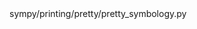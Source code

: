 <change>
<file change-number-for-this-file="1">sympy/printing/pretty/pretty_symbology.py</file>
<original line-count="14" no-ellipsis="true"><![CDATA[
'prod': (( EXT('prod'), HUP('('), HLO('[') ), U('N-ARY PRODUCT')),
]]></original>
<modified no-ellipsis="true"><![CDATA[
'prod': (( EXT('prod'), HUP('('), HLO('[') ), U('N-ARY PRODUCT') if U('N-ARY PRODUCT') else None),
]]></modified>
</change>